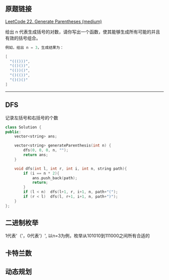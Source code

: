 ## 原题链接

[LeetCode 22. Generate Parentheses (medium)](https://leetcode-cn.com/problems/generate-parentheses/)

给出 n 代表生成括号的对数，请你写出一个函数，使其能够生成所有可能的并且有效的括号组合。

```cpp
例如，给出 n = 3，生成结果为：

[
  "((()))",
  "(()())",
  "(())()",
  "()(())",
  "()()()"
]
```

---

## DFS

记录左括号和右括号的个数

```cpp
class Solution {
public:
    vector<string> ans;

    vector<string> generateParenthesis(int n) {
        dfs(0, 0, 0, n, "");
        return ans;
    }

    void dfs(int l, int r, int i, int n, string path){
        if (i == n * 2){
            ans.push_back(path);
            return;
        }
        if (l < n)  dfs(l+1, r, i+1, n, path+"(");
        if (r < l)  dfs(l, r+1, i+1, n, path+")");
    }
};
```

## 二进制枚举

1代表'（'，0代表'）', 以n=3为例，枚举从101010到111000之间所有合适的

## 卡特兰数

## 动态规划
